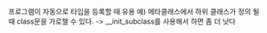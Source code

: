 프로그램이 자동으로 타입을 등록할 때 유용
예) 메타클래스에서 하위 클래스가 정의 될 때 class문을 가로챌 수 있다. -> \_\_init_subclass를 사용해서 하면 좀 더 낫다